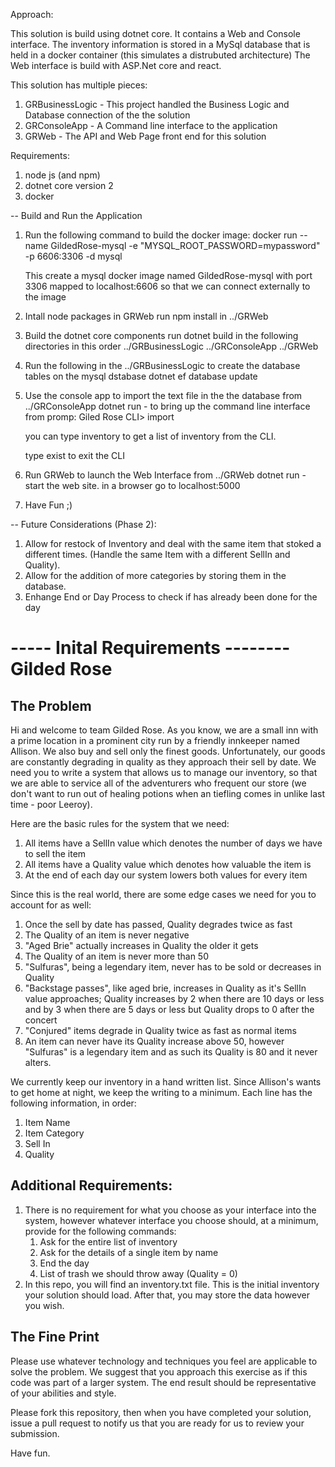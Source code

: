 Approach:

This solution is build using dotnet core.  It contains a Web and Console interface.
The inventory information is stored in a MySql database that is held in a docker container 
(this simulates a distrubuted architecture)
The Web interface is build with ASP.Net core and react.


This solution has multiple pieces:
1. GRBusinessLogic - This project handled the Business Logic and Database connection of the the solution
2. GRConsoleApp - A Command line interface to the application
2. GRWeb - The API and Web Page front end for this solution 

Requirements:
1. node js (and npm)
2. dotnet core version 2
3. docker

-- Build and Run the Application
1. Run the following command to build the docker image:
	docker run --name GildedRose-mysql -e "MYSQL_ROOT_PASSWORD=mypassword" -p 6606:3306 -d mysql
	 
	This create a mysql docker image named GildedRose-mysql with port 3306 mapped to localhost:6606 so
	that we can connect externally to the image

2. Intall node packages in GRWeb
	run npm install in ../GRWeb

3. Build the dotnet core components 
	run dotnet build in the following directories in this order
	../GRBusinessLogic
	../GRConsoleApp
	../GRWeb

4. Run the following in the ../GRBusinessLogic to create the database tables on the mysql dstabase
	dotnet ef database update
	 
5. Use the console app to import the text file in the the database
   	from ../GRConsoleApp
   	dotnet run - to bring up the command line interface
   	from promp: Giled Rose CLI>
	import 

	you can type inventory to get a list of inventory from the CLI.

	type exist to exit the CLI

6. Run GRWeb to launch the Web Interface
	from ../GRWeb
	dotnet run - start the web site.
	in a browser go to localhost:5000 
	
7. Have Fun ;)


-- Future Considerations (Phase 2):
1. Allow for restock of Inventory and deal with the same item that stoked a different times. (Handle the same Item with a different SellIn and Quality).
2. Allow for the addition of more categories by storing them in the database.
3. Enhange End or Day Process to check if has already been done for the day




----- Inital Requirements --------
Gilded Rose
==========================
The Problem
-------------------------
Hi and welcome to team Gilded Rose. As you know, we are a small inn with a prime location in a prominent city run by a friendly innkeeper named Allison. We also buy and sell only the finest goods. Unfortunately, our goods are constantly degrading in quality as they approach their sell by date. We need you to write a system that allows us to manage our inventory, so that we are able to service all of the adventurers who frequent our store (we don't want to run out of healing potions when an tiefling comes in unlike last time - poor Leeroy).

Here are the basic rules for the system that we need:

1. All items have a SellIn value which denotes the number of days we have to sell the item
2. All items have a Quality value which denotes how valuable the item is
3. At the end of each day our system lowers both values for every item

Since this is the real world, there are some edge cases we need for you to account for as well:

1. Once the sell by date has passed, Quality degrades twice as fast
2. The Quality of an item is never negative
3. "Aged Brie" actually increases in Quality the older it gets
4. The Quality of an item is never more than 50
5. "Sulfuras", being a legendary item, never has to be sold or decreases in Quality
6. "Backstage passes", like aged brie, increases in Quality as it's SellIn value approaches; Quality increases by 2 when there are 10 days or less and by 3 when there are 5 days or less but Quality drops to 0 after the concert
7. "Conjured" items degrade in Quality twice as fast as normal items
8. An item can never have its Quality increase above 50, however "Sulfuras" is a legendary item and as such its Quality is 80 and it never alters.

We currently keep our inventory in a hand written list. Since Allison's wants to get home at night, we keep the writing to a minimum. Each line has the following information, in order:

1. Item Name
2. Item Category
3. Sell In
4. Quality

Additional Requirements:
-------------------------
1. There is no requirement for what you choose as your interface into the system, however whatever interface you choose should, at a minimum, provide for the following commands:
	1. Ask for the entire list of inventory
	2. Ask for the details of a single item by name
	3. End the day
	4. List of trash we should throw away (Quality = 0)
2. In this repo, you will find an inventory.txt file. This is the initial inventory your solution should load. After that, you may store the data however you wish.


The Fine Print
-------------------------
Please use whatever technology and techniques you feel are applicable to solve the problem. We suggest that you approach this exercise as if this code was part of a larger system. The end result should be representative of your abilities and style.

Please fork this repository, then when you have completed your solution, issue a pull request to notify us that you are ready for us to review your submission.

Have fun.

